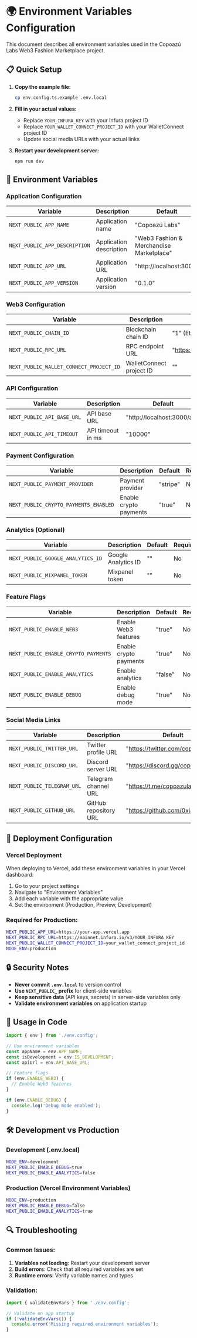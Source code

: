 # 🌍 Environment Variables Configuration

This document describes all environment variables used in the Copoazú Labs Web3 Fashion Marketplace project.

## 📋 Quick Setup

1. **Copy the example file:**
   ```bash
   cp env.config.ts.example .env.local
   ```

2. **Fill in your actual values:**
   - Replace `YOUR_INFURA_KEY` with your Infura project ID
   - Replace `YOUR_WALLET_CONNECT_PROJECT_ID` with your WalletConnect project ID
   - Update social media URLs with your actual links

3. **Restart your development server:**
   ```bash
   npm run dev
   ```

## 🔧 Environment Variables

### Application Configuration
| Variable | Description | Default | Required |
|----------|-------------|---------|----------|
| `NEXT_PUBLIC_APP_NAME` | Application name | "Copoazú Labs" | No |
| `NEXT_PUBLIC_APP_DESCRIPTION` | Application description | "Web3 Fashion & Merchandise Marketplace" | No |
| `NEXT_PUBLIC_APP_URL` | Application URL | "http://localhost:3000" | Yes |
| `NEXT_PUBLIC_APP_VERSION` | Application version | "0.1.0" | No |

### Web3 Configuration
| Variable | Description | Default | Required |
|----------|-------------|---------|----------|
| `NEXT_PUBLIC_CHAIN_ID` | Blockchain chain ID | "1" (Ethereum) | No |
| `NEXT_PUBLIC_RPC_URL` | RPC endpoint URL | "https://mainnet.infura.io/v3/YOUR_INFURA_KEY" | Yes |
| `NEXT_PUBLIC_WALLET_CONNECT_PROJECT_ID` | WalletConnect project ID | "" | Yes |

### API Configuration
| Variable | Description | Default | Required |
|----------|-------------|---------|----------|
| `NEXT_PUBLIC_API_BASE_URL` | API base URL | "http://localhost:3000/api" | No |
| `NEXT_PUBLIC_API_TIMEOUT` | API timeout in ms | "10000" | No |

### Payment Configuration
| Variable | Description | Default | Required |
|----------|-------------|---------|----------|
| `NEXT_PUBLIC_PAYMENT_PROVIDER` | Payment provider | "stripe" | No |
| `NEXT_PUBLIC_CRYPTO_PAYMENTS_ENABLED` | Enable crypto payments | "true" | No |

### Analytics (Optional)
| Variable | Description | Default | Required |
|----------|-------------|---------|----------|
| `NEXT_PUBLIC_GOOGLE_ANALYTICS_ID` | Google Analytics ID | "" | No |
| `NEXT_PUBLIC_MIXPANEL_TOKEN` | Mixpanel token | "" | No |

### Feature Flags
| Variable | Description | Default | Required |
|----------|-------------|---------|----------|
| `NEXT_PUBLIC_ENABLE_WEB3` | Enable Web3 features | "true" | No |
| `NEXT_PUBLIC_ENABLE_CRYPTO_PAYMENTS` | Enable crypto payments | "true" | No |
| `NEXT_PUBLIC_ENABLE_ANALYTICS` | Enable analytics | "false" | No |
| `NEXT_PUBLIC_ENABLE_DEBUG` | Enable debug mode | "true" | No |

### Social Media Links
| Variable | Description | Default | Required |
|----------|-------------|---------|----------|
| `NEXT_PUBLIC_TWITTER_URL` | Twitter profile URL | "https://twitter.com/copoazulabs" | No |
| `NEXT_PUBLIC_DISCORD_URL` | Discord server URL | "https://discord.gg/copoazulabs" | No |
| `NEXT_PUBLIC_TELEGRAM_URL` | Telegram channel URL | "https://t.me/copoazulabs" | No |
| `NEXT_PUBLIC_GITHUB_URL` | GitHub repository URL | "https://github.com/0xj4an" | No |

## 🚀 Deployment Configuration

### Vercel Deployment
When deploying to Vercel, add these environment variables in your Vercel dashboard:

1. Go to your project settings
2. Navigate to "Environment Variables"
3. Add each variable with the appropriate value
4. Set the environment (Production, Preview, Development)

### Required for Production:
```bash
NEXT_PUBLIC_APP_URL=https://your-app.vercel.app
NEXT_PUBLIC_RPC_URL=https://mainnet.infura.io/v3/YOUR_INFURA_KEY
NEXT_PUBLIC_WALLET_CONNECT_PROJECT_ID=your_wallet_connect_project_id
NODE_ENV=production
```

## 🔒 Security Notes

- **Never commit `.env.local`** to version control
- **Use `NEXT_PUBLIC_` prefix** for client-side variables
- **Keep sensitive data** (API keys, secrets) in server-side variables only
- **Validate environment variables** on application startup

## 📝 Usage in Code

```typescript
import { env } from './env.config';

// Use environment variables
const appName = env.APP_NAME;
const isDevelopment = env.IS_DEVELOPMENT;
const apiUrl = env.API_BASE_URL;

// Feature flags
if (env.ENABLE_WEB3) {
  // Enable Web3 features
}

if (env.ENABLE_DEBUG) {
  console.log('Debug mode enabled');
}
```

## 🛠️ Development vs Production

### Development (.env.local)
```bash
NODE_ENV=development
NEXT_PUBLIC_ENABLE_DEBUG=true
NEXT_PUBLIC_ENABLE_ANALYTICS=false
```

### Production (Vercel Environment Variables)
```bash
NODE_ENV=production
NEXT_PUBLIC_ENABLE_DEBUG=false
NEXT_PUBLIC_ENABLE_ANALYTICS=true
```

## 🔍 Troubleshooting

### Common Issues:
1. **Variables not loading**: Restart your development server
2. **Build errors**: Check that all required variables are set
3. **Runtime errors**: Verify variable names and types

### Validation:
```typescript
import { validateEnvVars } from './env.config';

// Validate on app startup
if (!validateEnvVars()) {
  console.error('Missing required environment variables');
}
```
